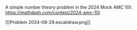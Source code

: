 A simple number theory problem in the 2024 Mock AMC 10I: 
https://mathdash.com/contest/2024-amc-10i

![[Problem 2024-08-29.excalidraw.png]]